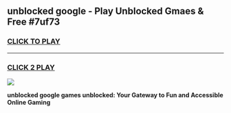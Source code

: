 
## unblocked google - Play Unblocked Gmaes & Free #7uf73
<h3>
<a href="https://news.freeplayer.one?title=unblocked_google&ref=24F">CLICK TO PLAY</a></h3>
<hr>

<h3>
<a href="https://news.freeplayer.one?title=unblocked_google&ref=24F">CLICK 2 PLAY</a>
  
</h3>

<a href="https://news.freeplayer.one?title=unblocked_google&ref=24F/"><img src="https://clearcache.store/games.png"></a>


**unblocked google games unblocked: Your Gateway to Fun and Accessible Online Gaming**
